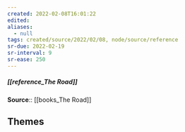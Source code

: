 ```yaml
---
created: 2022-02-08T16:01:22 
edited: 
aliases:
  - null
tags: created/source/2022/02/08, node/source/reference
sr-due: 2022-02-19
sr-interval: 9
sr-ease: 250
---
```


##### [[reference_The Road]]
**Source**:: [[books_The Road]]

## Themes
